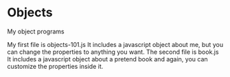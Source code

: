 # Objects
My object programs

My first file is objects-101.js
It includes a javascript object about me, but you can change the properties to anything you want.
The second file is book.js
It includes a javascript object about a pretend book and again, you can customize the properties inside it.
